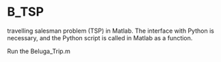 # B_TSP
travelling salesman problem (TSP) in Matlab. 
The interface with Python is necessary, and the Python script is called in Matlab as a function. 

Run the Beluga_Trip.m 
